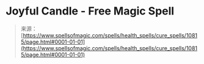 <!--yml
category: 未分类
date: 2024-06-12 18:47:38
-->

# Joyful Candle - Free Magic Spell

> 来源：[https://www.spellsofmagic.com/spells/health_spells/cure_spells/10815/page.html#0001-01-01](https://www.spellsofmagic.com/spells/health_spells/cure_spells/10815/page.html#0001-01-01)